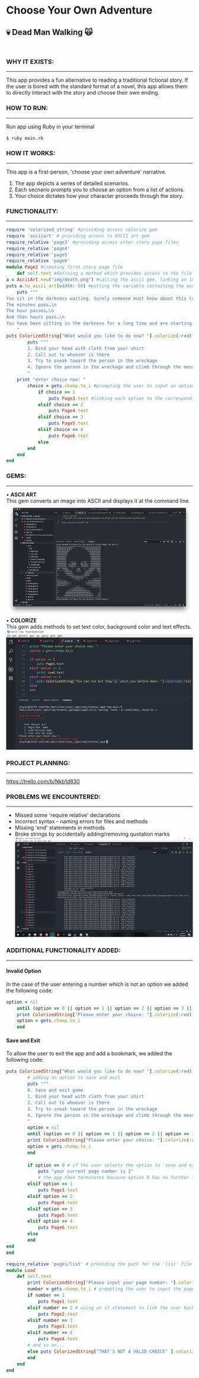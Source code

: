 # Choose Your Own Adventure
## :skull: Dead Man Walking :scream_cat: 
</br>

### **WHY IT EXISTS:**
___
This app provides a fun alternative to reading a traditional fictional story. If the user is bored with the standard format of a novel, this app allows them to directly interact with the story and choose their own ending.
### **HOW TO RUN:**
___
Run app using Ruby in your terminal
```bash
$ ruby main.rb
```
### **HOW IT WORKS:**
___
This app is a first-person, 'choose your own adventure' narrative.
1. The app depicts a series of detailed scenarios. 
2. Each secnario prompts you to choose an option from a list of actions. 
3. Your choice dictates how your character proceeds through the story.
### **FUNCTIONALITY:**
___
``` ruby
require 'colorized_string' #prividing access colorize gem
require 'asciiart' # providing access to ASCII art gem
require_relative 'page3' #providing access other story page files
require_relative 'page4'
require_relative 'page5'
require_relative 'page6'
module Page2 #creating first story page file
    def self.text #defining a method which provides access to the file's text
a = AsciiArt.new("img/death.png") #calling the ascii gem, linking an image to be converted and assigning it to a variable 'a'
puts a.to_ascii_art(width: 50) #putting the variable containing the ascii art to the screen and setting a width of 50 pixels
    puts """
You sit in the darkness waiting. Surely someone must know about this train wreck and will be coming to the rescue any minute. \n
The minutes pass…\n
The hour passes…\n
And then hours pass…\n
You have been sitting in the darkness for a long time and are starting to feel weak and dizzy in addition to being in pain. Maybe you should have tried to find help for yourself, rather than sit here, probably bleeding out this whole time. On a side note, whoever is there in the train wreckage still seems to be alive – moaning incoherently from time to time.
    "
puts ColorizedString["What would you like to do now? "].colorize(:red) #implementing the colorize gem
        puts """
        1. Bind your head with cloth from your shirt
        2. Call out to whoever is there
        3. Try to sneak toward the person in the wreckage
        4. Ignore the person in the wreckage and climb through the mess to the front of the train
        "
    print "enter choice now: "    
        choice = gets.chomp.to_i #prompting the user to input an option
            if choice == 1
                puts Page3.text #linking each option to the corresponding story page file, which then displays the text and continues the story
            elsif choice == 2
                puts Page4.text
            elsif choice == 3
                puts Page5.text
            elsif choice == 4
                puts Page6.text
            else
        end
    end
end
```
### **GEMS:**
___
• **ASCII ART** </br>
This gem converts an image into ASCII and displays it at the command line.
![ASCII Gem](img/ASCII_ScreenShot.png)
• **COLORIZE** </br>
This gem adds methods to set text color, background color and text effects.
![COLORIZE Gem](img/ruby_colorize_screenshot.png)
### **PROJECT PLANNING:**
___
https://trello.com/b/Nkb1d830
### **PROBLEMS WE ENCOUNTERED:**
___
* Missed some 'require relative' declarations
* Incorrect syntax - naming errors for files and methods
* Missing 'end' statements in methods
* Broke strings by accidentally adding/removing quotation marks
![Error Screenshot](img/error.png)
### **ADDITIONAL FUNCTIONALITY ADDED:**
___
#### Invalid Option
In the case of the user entering a number which is not an option we added the following code:
```ruby
option = nil
    until (option == 0 || option == 1 || option == 2 || option == 3 || option == 4 || option == 5 || option == 6) # until loop will print the gets command until the user inputs a relevant option.
    print ColorizedString["Please enter your choice: "].colorize(:red) 
    option = gets.chomp.to_i
    end
```
#### Save and Exit
To allow the user to exit the app and add a bookmark, we added the following code:
```ruby
puts ColorizedString["What would you like to do now? "].colorize(:red)
        # adding an option to save and exit
        puts """
        0. Save and exit game
        1. Bind your head with cloth from your shirt
        2. Call out to whoever is there
        3. Try to sneak toward the person in the wreckage
        4. Ignore the person in the wreckage and climb through the mess to the front of the train
        "
        option = nil
        until (option == 0 || option == 1 || option == 2 || option == 3 || option == 4)
        print ColorizedString["Please enter your choice: "].colorize(:red) 
        option = gets.chomp.to_i
        end
    
        if option == 0 # if the user selects the option to 'save and exit game' they are given their current page number
            puts "your current page number is 2"
            # the app then terminates because option 0 has no further link
        elsif option == 1
            puts Page3.text
        elsif option == 2
            puts Page4.text
        elsif option == 3
            puts Page5.text
        elsif option == 4
            puts Page6.text
        else
        end
end
end
```
```ruby
require_relative 'pages/list' # providing the path for the 'list' file because it is located in a different folder to the current file 'load'
module Load
    def self.text
        print ColorizedString["Please input your page number: "].colorize(:red)
        number = gets.chomp.to_i # prompting the user to input the page number
        if number == 1
            puts Page1.text
        elsif number == 2 # using an if statement to link the user back to the page where they left off
            puts Page2.text
        elsif number == 3
            puts Page3.text
        elsif number == 4
            puts Page4.text
        # and so on...
        else puts ColorizedString["THAT'S NOT A VALID CHOICE" ].colorize(:red)
        end
    end
end
```